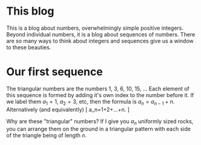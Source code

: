 # This blog

This is a blog about numbers, overwhelmingly simple positive integers.  Beyond
individual numbers, it is a blog about sequences of numbers.  There are so many
ways to think about integers and sequences give us a window to these beauties.

# Our first sequence

The triangular numbers are the numbers $1$, $3$, $6$, $10$, $15$, ...  Each
element of this sequence is formed by adding it's own index to the number
before it.  If we label them $a_1=1$, $a_2=3$, etc, then the formula is
$a_{n}=a_{n-1}+n$.   Alternatively (and equivalently)
\[
a_n=1+2+...+n.
\]

Why are these "triangular" numbers?  If I give you $a_n$ uniformly sized rocks,
you can arrange them on the ground in a triangular pattern with each side of
the triangle being of length $n$.
